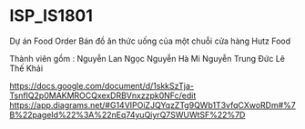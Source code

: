 # ISP_IS1801
Dự án Food Order
Bán đồ ăn thức uống của một chuỗi cửa hàng Hutz Food

Thành viên gồm :
Nguyễn Lan Ngọc
Nguyễn Hà Mi
Nguyễn Trung Đức
Lê Thế Khải

https://docs.google.com/document/d/1skkSzTja-TsnfIQ2p0MAKMROCQxexDRBVnxzzpk0NFc/edit
https://app.diagrams.net/#G14VIPOiZJQYqzZTg9QWb1T3vfqCXwoRDm#%7B%22pageId%22%3A%22nEq74yuQiyrQ7SWUWtSF%22%7D
